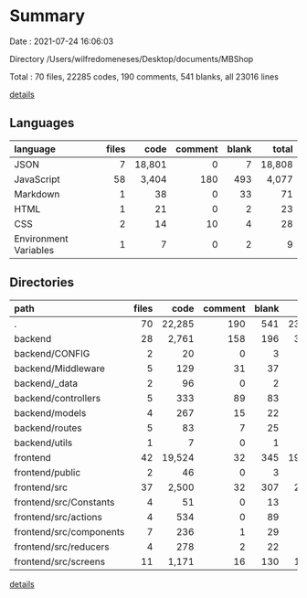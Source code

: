 # Summary

Date : 2021-07-24 16:06:03

Directory /Users/wilfredomeneses/Desktop/documents/MBShop

Total : 70 files,  22285 codes, 190 comments, 541 blanks, all 23016 lines

[details](details.md)

## Languages
| language | files | code | comment | blank | total |
| :--- | ---: | ---: | ---: | ---: | ---: |
| JSON | 7 | 18,801 | 0 | 7 | 18,808 |
| JavaScript | 58 | 3,404 | 180 | 493 | 4,077 |
| Markdown | 1 | 38 | 0 | 33 | 71 |
| HTML | 1 | 21 | 0 | 2 | 23 |
| CSS | 2 | 14 | 10 | 4 | 28 |
| Environment Variables | 1 | 7 | 0 | 2 | 9 |

## Directories
| path | files | code | comment | blank | total |
| :--- | ---: | ---: | ---: | ---: | ---: |
| . | 70 | 22,285 | 190 | 541 | 23,016 |
| backend | 28 | 2,761 | 158 | 196 | 3,115 |
| backend/CONFIG | 2 | 20 | 0 | 3 | 23 |
| backend/Middleware | 5 | 129 | 31 | 37 | 197 |
| backend/_data | 2 | 96 | 0 | 2 | 98 |
| backend/controllers | 5 | 333 | 89 | 83 | 505 |
| backend/models | 4 | 267 | 15 | 22 | 304 |
| backend/routes | 5 | 83 | 7 | 25 | 115 |
| backend/utils | 1 | 7 | 0 | 1 | 8 |
| frontend | 42 | 19,524 | 32 | 345 | 19,901 |
| frontend/public | 2 | 46 | 0 | 3 | 49 |
| frontend/src | 37 | 2,500 | 32 | 307 | 2,839 |
| frontend/src/Constants | 4 | 51 | 0 | 13 | 64 |
| frontend/src/actions | 4 | 534 | 0 | 89 | 623 |
| frontend/src/components | 7 | 236 | 1 | 29 | 266 |
| frontend/src/reducers | 4 | 278 | 2 | 22 | 302 |
| frontend/src/screens | 11 | 1,171 | 16 | 130 | 1,317 |

[details](details.md)